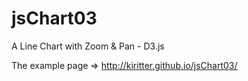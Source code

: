 jsChart03
=========

A Line Chart with Zoom &amp; Pan - D3.js

The example page => http://kiritter.github.io/jsChart03/
